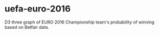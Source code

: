 # uefa-euro-2016
D3 three graph of EURO 2016 Championship team's probability of winning based on Betfair data.
